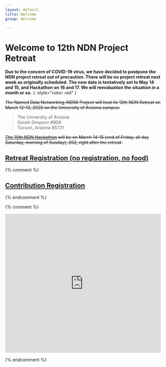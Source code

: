 ```yaml
---
layout: default
title: Welcome
group: Welcome

---
```


# Welcome to 12th NDN Project Retreat

**Due to the concern of COVID-19 virus, we have decided to postpone the NDN project retreat out of precaution. There will be no project retreat next week as originally scheduled. The new date is tentatively set to May 14 and 15, and Hackathon on 16 and 17. We will reevaluation the situation in a month or so.**
{: style="color: red" }



<del>The Named Data Networking (NDN) Project will host its 12th NDN Retreat on March 12-13, 2020 on the University of Arizona campus:</del>

> The University of Arizona  
> Gould-Simpson #906  
> Tucson, Arizona 85721

<del>[The 10th NDN Hackathon](http://10th-ndn-hackathon.named-data.net/) will be on March 14-15 (end of Friday, all day Saturday, morning of Sunday), 202, right after the retreat.</del>

## [Retreat Registration (no registration, no food)](https://www.eventbrite.com/e/12th-ndn-retreat-tickets-92276327981)

{% comment %}
## [Contribution Registration](https://goo.gl/forms/1Hv6CZd1sLgE7QWD3)
{% endcomment %}

{% comment %}

<iframe src="https://www.google.com/maps/embed?pb=!1m14!1m8!1m3!1d1796.6777910584647!2d-80.3743122!3d25.7588161!3m2!1i1024!2i768!4f13.1!3m3!1m2!1s0x88d9bf2e35f85a87%3A0x921d9a204fdb38fa!2sSchool+of+Computing+and+Information+Sciences+(SCIS)!5e0!3m2!1sen!2sus!4v1526079399358" width="100%" height="450" frameborder="0" style="border:0" allowfullscreen></iframe>

{% endcomment %}
